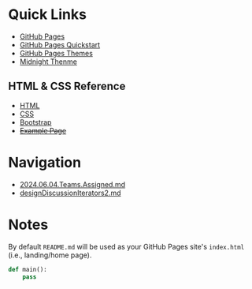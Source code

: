 # Quick Links

  - [GitHub Pages](https://cstkennedy.github.io/cs410-summer-2024-pages-example/)
  - [GitHub Pages Quickstart](https://docs.github.com/en/pages/quickstart)
  - [GitHub Pages Themes](https://docs.github.com/en/pages/setting-up-a-github-pages-site-with-jekyll/about-github-pages-and-jekyll#themes)
  - [Midnight Thenme](https://github.com/pages-themes/midnight)


## HTML & CSS Reference

  - [HTML](https://www.w3schools.com/html/default.asp)
  - [CSS](https://www.w3schools.com/css/default.asp)
  - [Bootstrap](https://www.w3schools.com/bootstrap5/index.php)
  - ~~[Example Page](./example_page.html)~~


# Navigation

  - [2024.06.04.Teams.Assigned.md](./2024.06.04.Teams.Assigned)
  - [designDiscussionIterators2.md](./designDiscussionIterators2)


# Notes

By default `README.md` will be used as your GitHub Pages site's `index.html`
(i.e., landing/home page).

```python
def main():
    pass
```
